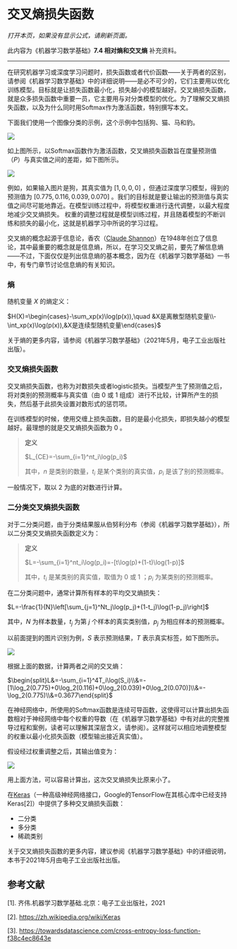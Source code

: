# 交叉熵损失函数

*打开本页，如果没有显示公式，请刷新页面。*

此内容为《机器学习数学基础》**7.4 相对熵和交叉熵** 补充资料。

----

在研究机器学习或深度学习问题时，损失函数或者代价函数——关于两者的区别，请参阅《机器学习数学基础》中的详细说明——是必不可少的，它们主要用以优化训练模型。目标就是让损失函数最小化，损失越小的模型越好。交叉熵损失函数，就是众多损失函数中重要一员，它主要用与对分类模型的优化。为了理解交叉熵损失函数，以及为什么同时用Softmax作为激活函数，特别撰写本文。

下面我们使用一个图像分类的示例，这个示例中包括狗、猫、马和豹。

![](https://gitee.com/qiwsir/images/raw/master/2021-2-13/1613173338441-image1.png)

如上图所示，以Softmax函数作为激活函数，交叉熵损失函数旨在度量预测值（$P$）与真实值之间的差距，如下图所示。

![](https://gitee.com/qiwsir/images/raw/master/2021-2-13/1613173585431-image2.png)

例如，如果输入图片是狗，其真实值为 $[1,0,0,0]$ ，但通过深度学习模型，得到的预测值为 $[0.775, 0.116, 0.039, 0.070]$ 。我们的目标就是要让输出的预测值与真实值之间尽可能地靠近。在模型训练过程中，将模型权重进行迭代调整，以最大程度地减少交叉熵损失。 权重的调整过程就是模型训练过程，并且随着模型的不断训练和损失的最小化，这就是机器学习中所说的学习过程。

交叉熵的概念起源于信息论，香农（[Claude Shannon](https://en.wikipedia.org/wiki/Claude_Shannon)）在1948年创立了信息论，其中最重要的概念就是信息熵，所以，在学习交叉熵之前，要先了解信息熵——不过，下面仅仅是列出信息熵的基本概念，因为在《机器学习数学基础》一书中，有专门章节讨论信息熵的有关知识。

### 熵

随机变量 $X$ 的熵定义：

$H(X)=\begin{cases}-\sum_xp(x)\log(p(x)),\quad &X是离散型随机变量\\-\int_xp(x)\log(p(x)),&X是连续型随机变量\end{cases}$

关于熵的更多内容，请参阅《机器学习数学基础》（2021年5月，电子工业出版社出版）。

### 交叉熵损失函数

交叉熵损失函数，也称为对数损失或者logistic损失。当模型产生了预测值之后，将对类别的预测概率与真实值（由 $0$ 或 $1$ 组成）进行不比较，计算所产生的损失，然后基于此损失设置对数形式的惩罚项。

在训练模型的时候，使用交缠上损失函数，目的是最小化损失，即损失越小的模型越好。最理想的就是交叉熵损失函数为 $0$ 。

> **定义**
>
> $L_{CE}=-\sum_{i=1}^nt_i\log(p_i)$
>
> 其中，$n$ 是类别的数量，$t_i$ 是某个类别的真实值，$p_i$ 是该了别的预测概率。

一般情况下，取以 $2$ 为底的对数进行计算。

### 二分类交叉熵损失函数

对于二分类问题，由于分类结果服从伯努利分布（参阅《机器学习数学基础》），所以二分类交叉熵损失函数定义为：

> **定义**
>
> $L=-\sum_{i=1}^nt_i\log(p_i)=-[t\log(p)+(1-t)\log(1-p)]$
>
> 其中，$t_i$ 是某类别的真实值，取值为 $0$ 或 $1$ ；$p_i$ 为某类别的预测概率。

在二分类问题中，通常计算所有样本的平均交叉熵损失：

$L=-\frac{1}{N}\left[\sum_{j=1}^Nt_j\log(p_j)+(1-t_j)\log(1-p_j)\right]$

其中，$N$ 为样本数量，$t_j$ 为第 $j$ 个样本的真实类别值，$p_j$ 为相应样本的预测概率。

以前面提到的图片识别为例，$S$ 表示预测结果，$T$ 表示真实标签，如下图所示。

![](https://gitee.com/qiwsir/images/raw/master/2021-2-13/1613173585431-image2.png)

根据上面的数据，计算两者之间的交叉熵：

$\begin{split}L&=-\sum_{i=1}^4T_i\log(S_i)\\&=-[1\log_2(0.775)+0\log_2(0.116)+0\log_2(0.039)+0\log_2(0.070)]\\&=-\log_2(0.775)\\&=0.3677\end{split}$

在神经网络中，所使用的Softmax函数是连续可导函数，这使得可以计算出损失函数相对于神经网络中每个权重的导数（在《机器学习数学基础》中有对此的完整推导过程和案例，读者可以理解其深层含义，请参阅）。这样就可以相应地调整模型的权重以最小化损失函数（模型输出接近真实值）。

假设经过权重调整之后，其输出值变为：

![](https://gitee.com/qiwsir/images/raw/master/2021-2-13/1613176751441-image3.png)

用上面方法，可以容易计算出，这次交叉熵损失比原来小了。

在[Keras](https://keras.io/zh/)（一种高级神经网络接口，Google的TensorFlow在其核心库中已经支持Keras[2]）中提供了多种交叉熵损失函数：

- 二分类
- 多分类
- 稀疏类别

关于交叉熵损失函数的更多内容，建议参阅《机器学习数学基础》中的详细说明，本书于2021年5月由电子工业出版社出版。

## 参考文献

[1]. 齐伟.机器学习数学基础.北京：电子工业出版社，2021

[2]. https://zh.wikipedia.org/wiki/Keras

[3]. https://towardsdatascience.com/cross-entropy-loss-function-f38c4ec8643e